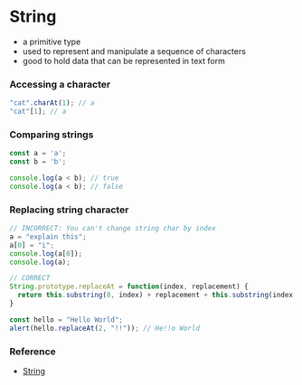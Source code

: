 # String

- a primitive type
- used to represent and manipulate a sequence of characters
- good to hold data that can be represented in text form

### Accessing a character

```js
"cat".charAt(1); // a
"cat"[1]; // a
```

### Comparing strings

```js
const a = 'a';
const b = 'b';

console.log(a < b); // true
console.log(a < b); // false
```

### Replacing string character

```js
// INCORRECT: You can't change string char by index
a = "explain this";
a[0] = "i";
console.log(a[0]);
console.log(a);

// CORRECT
String.prototype.replaceAt = function(index, replacement) {
  return this.substring(0, index) + replacement + this.substring(index + replacement.length);
}

const hello = "Hello World";
alert(hello.replaceAt(2, "!!")); // He!!o World
```

### Reference

- [String](https://developer.mozilla.org/en-US/docs/Web/JavaScript/Reference/Global_Objects/String)
